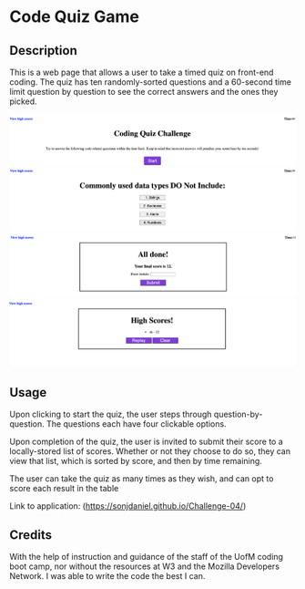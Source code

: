 # Code Quiz Game

## Description

This is a web page that allows a user to take a timed quiz on front-end coding. The quiz has ten randomly-sorted questions and a 60-second time limit question by question to see the correct answers and the ones they picked.

![screenshot](./Assets/images/picture%201.png)
![screenshot](./Assets/images/picture%202.png)
![screenshot](./Assets/images/picture%203.png)
![screenshot](./Assets/images/picture%204.png)

## Usage

Upon clicking to start the quiz, the user steps through question-by-question. The questions each have four clickable options.

Upon completion of the quiz, the user is invited to submit their score to a locally-stored list of scores. Whether or not they choose to do so, they can view that list, which is sorted by score, and then by time remaining.

The user can take the quiz as many times as they wish, and can opt to score each result in the table

Link to application: (https://sonjdaniel.github.io/Challenge-04/)

## Credits
With the help of instruction and guidance of the staff of the UofM coding boot camp, nor without the resources at W3 and the Mozilla Developers Network. I was able to write the code the best I can.